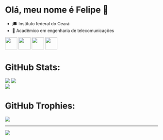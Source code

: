 # Olá, meu nome é Felipe 👋

- 🎓 Instituto federal do Ceará 
- 🌱 Acadêmico em engenharia de telecomunicações

<div class = "icons"> 
  <img style = "height: 40px; width: auto;" src="https://cdn.jsdelivr.net/gh/devicons/devicon@latest/icons/html5/html5-original.svg" />  
  <img style = "height: 40px; width: auto;" src="https://cdn.jsdelivr.net/gh/devicons/devicon@latest/icons/css3/css3-original.svg" />
  <img style = "height: 40px; width: auto;" src="https://cdn.jsdelivr.net/gh/devicons/devicon@latest/icons/cplusplus/cplusplus-original.svg" />     
  <img style = "height: 40px; width: auto;" src="https://cdn.jsdelivr.net/gh/devicons/devicon@latest/icons/arduino/arduino-original-wordmark.svg"/> 
</div>

##

# GitHub Stats:

![](https://github-readme-stats.vercel.app/api?username=LFelipedev&theme=gotham&hide_border=true&include_all_commits=true&count_private=true)
![](https://github-readme-streak-stats.herokuapp.com/?user=LFelipedev&theme=gotham&hide_border=true)<br/>
![](https://github-readme-stats.vercel.app/api/top-langs/?username=LFelipedev&theme=gotham&hide_border=true&include_all_commits=true&count_private=true&layout=compact)

##

# GitHub Trophies:

![](https://github-profile-trophy.vercel.app/?username=nicolasscarvalho&theme=darkhub&no-frame=true&no-bg=false&margin-w=4)

---

[![](https://visitcount.itsvg.in/api?id=LFelipedev&icon=1&color=3)](https://visitcount.itsvg.in)
